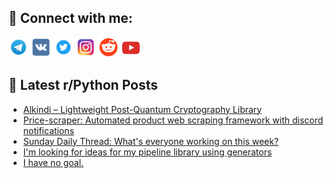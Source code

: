 ## 🔎 Connect with me:
[<img src="https://github.com/bullbesh/bullbesh/blob/main/images/Telegram.png" width="32" height="32" />](https://t.me/bullbesh)
[<img src="https://github.com/bullbesh/bullbesh/blob/main/images/VK.png" width="32" height="32" />](https://vk.com/bullbesh)
[<img src="https://github.com/bullbesh/bullbesh/blob/main/images/Twitter.png" width="32" height="32" />](https://twitter.com/bullbesh1)
[<img src="https://github.com/bullbesh/bullbesh/blob/main/images/Instagram.png" width="32" height="32" />](https://www.instagram.com/bullbesh)
[<img src="https://github.com/bullbesh/bullbesh/blob/main/images/Reddit.png" width="32" height="32" />](https://www.reddit.com/user/bullbesh)
[<img src="https://github.com/bullbesh/bullbesh/blob/main/images/YouTube.png" width="32" height="32" />](https://www.youtube.com/channel/UCtfjRs6uzgq5mfm8S06WTcg)

## 📕 Latest r/Python Posts
<!-- BLOG-POST-LIST:START -->
- [Alkindi – Lightweight Post-Quantum Cryptography Library](https://www.reddit.com/r/Python/comments/1jslzz8/alkindi_lightweight_postquantum_cryptography/)
- [Price-scraper: Automated product web scraping framework with discord notifications](https://www.reddit.com/r/Python/comments/1jshbx4/pricescraper_automated_product_web_scraping/)
- [Sunday Daily Thread: What&#39;s everyone working on this week?](https://www.reddit.com/r/Python/comments/1jshakh/sunday_daily_thread_whats_everyone_working_on/)
- [I&#39;m looking for ideas for my pipeline library using generators](https://www.reddit.com/r/Python/comments/1jsccgv/im_looking_for_ideas_for_my_pipeline_library/)
- [I have no goal.](https://www.reddit.com/r/Python/comments/1jsc6oe/i_have_no_goal/)
<!-- BLOG-POST-LIST:END -->

